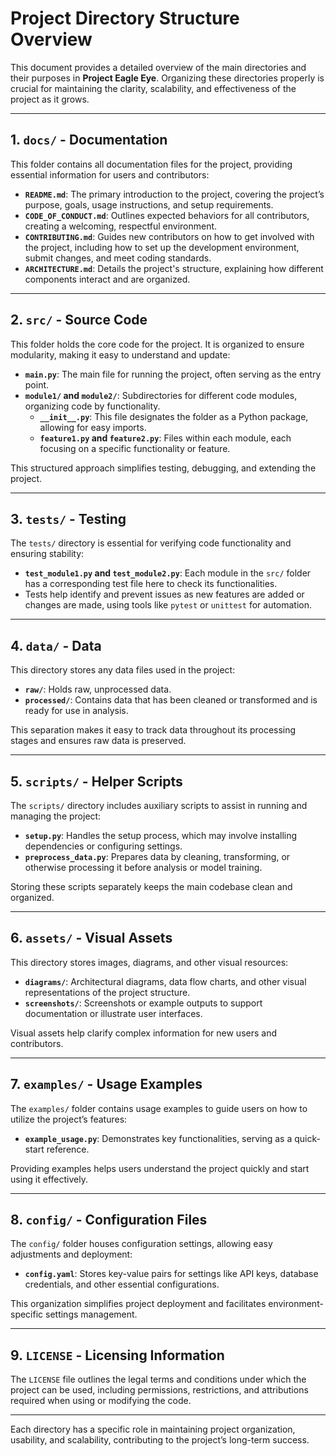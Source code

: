 # Project Directory Structure Overview

This document provides a detailed overview of the main directories and their purposes in **Project Eagle Eye**. Organizing these directories properly is crucial for maintaining the clarity, scalability, and effectiveness of the project as it grows.

---

## 1. `docs/` - Documentation

This folder contains all documentation files for the project, providing essential information for users and contributors:
- **`README.md`**: The primary introduction to the project, covering the project’s purpose, goals, usage instructions, and setup requirements.
- **`CODE_OF_CONDUCT.md`**: Outlines expected behaviors for all contributors, creating a welcoming, respectful environment.
- **`CONTRIBUTING.md`**: Guides new contributors on how to get involved with the project, including how to set up the development environment, submit changes, and meet coding standards.
- **`ARCHITECTURE.md`**: Details the project's structure, explaining how different components interact and are organized.

---

## 2. `src/` - Source Code

This folder holds the core code for the project. It is organized to ensure modularity, making it easy to understand and update:
- **`main.py`**: The main file for running the project, often serving as the entry point.
- **`module1/` and `module2/`**: Subdirectories for different code modules, organizing code by functionality.
  - **`__init__.py`**: This file designates the folder as a Python package, allowing for easy imports.
  - **`feature1.py` and `feature2.py`**: Files within each module, each focusing on a specific functionality or feature.

This structured approach simplifies testing, debugging, and extending the project.

---

## 3. `tests/` - Testing

The `tests/` directory is essential for verifying code functionality and ensuring stability:
- **`test_module1.py` and `test_module2.py`**: Each module in the `src/` folder has a corresponding test file here to check its functionalities.
- Tests help identify and prevent issues as new features are added or changes are made, using tools like `pytest` or `unittest` for automation.

---

## 4. `data/` - Data

This directory stores any data files used in the project:
- **`raw/`**: Holds raw, unprocessed data.
- **`processed/`**: Contains data that has been cleaned or transformed and is ready for use in analysis.

This separation makes it easy to track data throughout its processing stages and ensures raw data is preserved.

---

## 5. `scripts/` - Helper Scripts

The `scripts/` directory includes auxiliary scripts to assist in running and managing the project:
- **`setup.py`**: Handles the setup process, which may involve installing dependencies or configuring settings.
- **`preprocess_data.py`**: Prepares data by cleaning, transforming, or otherwise processing it before analysis or model training.

Storing these scripts separately keeps the main codebase clean and organized.

---

## 6. `assets/` - Visual Assets

This directory stores images, diagrams, and other visual resources:
- **`diagrams/`**: Architectural diagrams, data flow charts, and other visual representations of the project structure.
- **`screenshots/`**: Screenshots or example outputs to support documentation or illustrate user interfaces.

Visual assets help clarify complex information for new users and contributors.

---

## 7. `examples/` - Usage Examples

The `examples/` folder contains usage examples to guide users on how to utilize the project’s features:
- **`example_usage.py`**: Demonstrates key functionalities, serving as a quick-start reference.

Providing examples helps users understand the project quickly and start using it effectively.

---

## 8. `config/` - Configuration Files

The `config/` folder houses configuration settings, allowing easy adjustments and deployment:
- **`config.yaml`**: Stores key-value pairs for settings like API keys, database credentials, and other essential configurations.

This organization simplifies project deployment and facilitates environment-specific settings management.

---

## 9. `LICENSE` - Licensing Information

The `LICENSE` file outlines the legal terms and conditions under which the project can be used, including permissions, restrictions, and attributions required when using or modifying the code.

---

Each directory has a specific role in maintaining project organization, usability, and scalability, contributing to the project’s long-term success.
